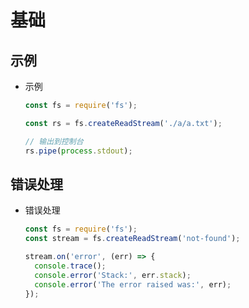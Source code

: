 # 基础

## 示例

+ 示例

    ```javascript
    const fs = require('fs');

    const rs = fs.createReadStream('./a/a.txt');

    // 输出到控制台
    rs.pipe(process.stdout);
    ```

## 错误处理

+ 错误处理

    ```javascript
    const fs = require('fs');
    const stream = fs.createReadStream('not-found');

    stream.on('error', (err) => {
      console.trace();
      console.error('Stack:', err.stack);
      console.error('The error raised was:', err);
    });
    ```
